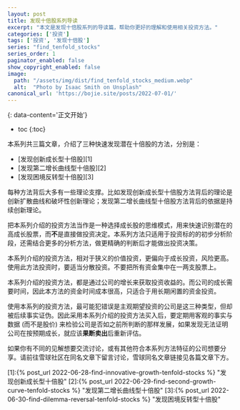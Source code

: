 ```yaml
---
layout: post
title: 发现十倍股系列导读
excerpt: "本文是发现十倍股系列的导读篇，帮助你更好的理解和使用相关投资方法。"
categories: ['投资']
tags: ['投资', '发现十倍股']
series: "find_tenfold_stocks"
series_order: 1
paginator_enabled: false
show_copyright_enabled: false
image:
  path: "/assets/img/dist/find_tenfold_stocks_medium.webp"
  alt:  "Photo by Isaac Smith on Unsplash"
canonical_url: 'https://bojie.site/posts/2022-07-01/'
---
```


{: data-content='正文开始'}

* toc 
{:toc}

本系列共三篇文章，介绍了三种快速发现潜在十倍股的方法，分别是：
- [发现创新成长型十倍股][1]
- [发现第二增长曲线型十倍股][2]
- [发现困境反转型十倍股][3]

每种方法背后大多有一些理论支撑。比如发现创新成长型十倍股方法背后的理论是创新扩散曲线和破坏性创新理论；发现第二增长曲线型十倍股方法背后的依据是持续创新理论。

把本系列介绍的投资方法当作是一种选择成长股的思维模式，用来快速识别潜在的高成长股票，而**不**是直接做投资决定。本系列方法只适用于投资标的的初步分析阶段，还需结合更多的分析方法，做更精确的判断后才能做出投资决策。

本系列介绍的投资方法，相对于狭义的价值投资，更偏向于成长投资，风险更高。使用此方法投资时，要适当分散投资。不要把所有资金集中在一两支股票上。

本系列介绍的投资方法，都是通过公司的增长来获取投资收益的。而公司的成长需要时间，因此本方法的资金时间成本很高，只适合于用长期闲置的资金投资。

使用本系列的投资方法，最可能犯错误是主观期望投资的公司是这三种类型，但却被后续事实证伪。因此采用本系列介绍的投资方法买入后，要定期用客观的事实与数据 (而不是股价) 来检验公司是否如之前所判断的那样发展，如果发现无法证明公司在按预期成长，就应该**果断卖出**后重新评估。

如果你有不同的见解想要交流讨论，或有其他符合本系列方法特征的公司想要分享。请前往雪球社区在同名文章下留言讨论，雪球同名文章链接见各篇文章下方。

[1]:{% post_url 2022-06-28-find-innovative-growth-tenfold-stocks %} "发现创新成长型十倍股"
[2]:{% post_url 2022-06-29-find-second-growth-curve-tenfold-stocks %} "发现第二增长曲线型十倍股"
[3]:{% post_url 2022-06-30-find-dilemma-reversal-tenfold-stocks %} "发现困境反转型十倍股"
